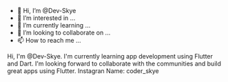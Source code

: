 - 👋 Hi, I’m @Dev-Skye
- 👀 I’m interested in ...
- 🌱 I’m currently learning ...
- 💞️ I’m looking to collaborate on ...
- 📫 How to reach me ...

<!---
Dev-Skye/Dev-Skye is a ✨ special ✨ repository because its `README.md` (this file) appears on your GitHub profile.
You can click the Preview link to take a look at your changes.
--->
Hi, I'm @Dev-Skye. I'm currently learning app development using Flutter and Dart. I'm looking forward to collaborate with the communities and build great apps using Flutter. Instagran Name: coder_skye
